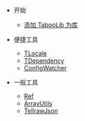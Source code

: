 * 开始
  + [添加 TabooLib 为库](start.md)

* 便捷工具
  + [TLocale](tlocale.md)
  + [TDependency](dependency.md)
  + [ConfigWatcher](ConfigWatcher.md)
  
* 一般工具
  + [Ref](ref.md)
  + [ArrayUtils](arrayutils.md)
  + [TellrawJson](tellrawjson.md)
